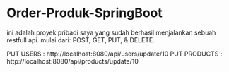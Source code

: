# Order-Produk-SpringBoot

ini adalah proyek pribadi saya yang sudah berhasil menjalankan sebuah restfull api.
mulai dari: POST, GET, PUT, & DELETE.





PUT USERS    : http://localhost:8080/api/users/update/10
PUT PRODUCTS : http://localhost:8080/api/products/update/10
